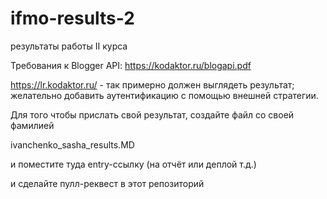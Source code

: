 # ifmo-results-2
результаты работы II курса

Требования к Blogger API: https://kodaktor.ru/blogapi.pdf

https://lr.kodaktor.ru/  - так примерно должен выглядеть результат; желательно добавить аутентификацию с помощью внешней стратегии.

Для того чтобы прислать свой результат, создайте файл со своей фамилией

ivanchenko_sasha_results.MD

и поместите туда entry-ссылку (на отчёт или деплой т.д.)

и сделайте пулл-реквест в этот репозиторий
